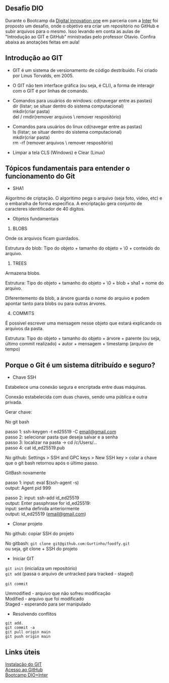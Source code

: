 ## Desafio DIO 

Durante o Bootcamp da [Digital innovation one](https://web.dio.me/home) em parceria com a [Inter](https://www.bancointer.com.br/superapp/?utm_source=google&utm_medium=cpc&utm_campaign=Pesquisa+Brand&gclid=CjwKCAiAtouOBhA6EiwA2nLKH-_eJJ2s6QokogX5syb1sjsFr2nC5HRbGTaESV0ri4QnQhLD39daHBoCFIwQAvD_BwE) foi proposto um desafio, onde o objetivo era criar um repositório no GitHub e subir arquivos para o mesmo. Isso levando em conta as aulas de "Introdução ao GIT e GitHub" ministradas pelo professor Otavio. Confira abaixa as anotações feitas em aula!

## Introdução ao GIT

 - GIT é um sistema de versionamento de código destribuído. Foi criado por Linus Torvalds, em 2005.

 - O GIT não tem interface gráfica (ou seja, é CLI), a forma de interagir com o GIT é por linhas de comando.

 - Comandos para usuários do windows:
cd(navegar entre as pastas) <br>
dir (listar; se situar dentro do sistema computacional) <br> 
mkdir(criar pasta) <br>
del / rmdir(remover arquivos \ remover respositório) <br>

 - Comandos para usuários do linux
cd(navegar entre as pastas) <br>
ls (listar; se situar dentro do sistema computacional) <br>
mkdir(criar pasta) <br>
rm -rf (remover arquivos \ remover respositório) <br>

 - Limpar a tela 
CLS (Windows) e Clear (Linux)

## Tópicos fundamentais para entender o funcionamento do Git

- SHA1

Algoritmo de criptação. O algoritimo pega o arquivo (seja foto, video, etc) e o embaralha de forma especifica. A encriptação gera conjunto de caracteres identificador de 40 digitos.

- Objetos fundamentais

1. BLOBS

Onde os arquivos ficam guardados. 

Estrutura do blob: Tipo do objeto + tamanho do objeto + \0 + conteúdo do arquivo.

1. TREES

Armazena blobs. 

Estrutura: Tipo do objeto + tamanho do objeto + \0 + blob + sha1 + nome do arquivo.

Diferentemento da blob, a árvore guarda o nome do arquivo e podem apontar tanto para blobs ou para outras árvores.

4. COMMITS

É possivel escrever uma mensagem nesse objeto que estará explicando os arquivos da pasta.

Estrutura: Tipo do objeto + tamanho do objeto + árvore + parente (ou seja, último commit realizado) + autor + mensagem + timestamp (arquivo de tempo)

 ## Porque o Git é um sistema ditribuído e seguro?

 - Chave SSH

Estabelece uma conexão segura e encriptada entre duas máquinas. 

Conexão estabelecida com duas chaves, sendo uma pública e outra privada.

Gerar chave: 

No git bash 

passo 1: ssh-keygen -t ed25519 -C email@gmail.com <br>
passo 2: selecionar pasta que deseja salvar e a senha <br>
passo 3: localizar na pasta -> cd /c/Users/... <br>
passo 4: cat id_ed25519.pub <br>

No github: Settings > SSH and GPC keys > New SSH key > colar a chave que o git bash retornou após o último passo.

GitBash novamente

passo 1:
input:  eval $(ssh-agent -s) <br> 
output: Agent pid 999 <br>

passo 2: 
input: ssh-add id_ed25519 <br> 
output: Enter passphrase for id_ed25519: <br>
input: senha definida anteriormente <br>
output: id_ed25519 (email@gmail.com) <br>

 - Clonar projeto

No github: copiar SSH do projeto

No gitbash: `git clone git@github.com:Gurtinho/foodfy.git` <br>
ou seja, git clone + SSH do projeto <br>

 - Iniciar GIT

`git init` (inicializa um repositório) <br>
`git add` (passa o arquivo de untracked para tracked - staged) <br> <br>
`git commit` <br>

Ummodified - arquivo que não sofreu modificação <br>
Modified - arquivo que foi modificado <br>
Staged - esperando para ser manipulado <br>

 - Resolvendo conflitos

`git add.`  <br> 
`git commit -a` <br>
`git pull origin main` <br>
`git push origin main` <br>

## Links úteis

[Instalação do GIT](https://git-scm.com/downloads) <br>
[Acesso ao GitHub](https://github.com/) <br>
[Bootcamp DIO+Inter](https://web.dio.me/track/inter-frontend-developer?tab=path)

